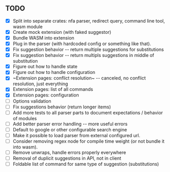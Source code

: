 ## TODO

- [x] Split into separate crates: nfa parser, redirect query, command line tool, wasm module
- [x] Create mock extension (with faked suggestor)
- [x] Bundle WASM into extension
- [x] Plug in the parser (with hardcoded config or something like that).
- [x] Fix suggestion behavior -- return multiple suggestions for substitutions
- [x] Fix suggestion behavior -- return multipls suggestions in middle of substitution
- [x] Figure out how to handle state
- [x] Figure out how to handle configuration
- [x] ~Extension pages: conflict resolution~ -- canceled, no conflict resolution, just everything
- [x] Extension pages: list of all commands
- [x] Extension pages: configuration
- [ ] Options validation
- [ ] Fix suggestions behavior (return longer items)
- [ ] Add more tests to all parser parts to document expectations / behavior of modules
- [ ] Add better parser error handling -- more useful errors
- [ ] Default to google or other configurable search engine
- [ ] Make it possible to load parser from external configured url.
- [ ] Consider removing regex node for compile time weight (or not bundle it into wasm).
- [ ] Remove unwraps, handle errors properly everywhere
- [ ] Removal of duplicit suggestions in API, not in client
- [ ] Foldable list of command for same type of suggestion (substitutions)
